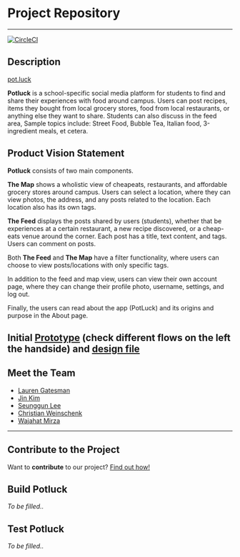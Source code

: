 # Project Repository

---
[![CircleCI](https://circleci.com/gh/software-students-fall2021/project-setup-potluck/tree/master.svg?style=svg)](https://circleci.com/gh/software-students-fall2021/project-setup-potluck/tree/master)
## Description

[pot.luck](http://143.198.119.5:3000/)

**Potluck** is a school-specific social media platform for students to find and share their experiences with food around campus. Users can post recipes, items they bought from local grocery stores, food from local restaurants, or anything else they want to share. Students can also discuss in the feed area, Sample topics include: Street Food, Bubble Tea, Italian food, 3-ingredient meals, et cetera.

## Product Vision Statement

**Potluck** consists of two main components.

**The Map** shows a wholistic view of cheapeats, restaurants, and affordable grocery stores around campus. Users can select a location, where they can view photos, the address, and any posts related to the location. Each location also has its own tags.

**The Feed** displays the posts shared by users (students), whether that be experiences at a certain restaurant, a new recipe discovered, or a cheap-eats venue around the corner. Each post has a title, text content, and tags. Users can comment on posts.

Both **The Feed** and **The Map** have a filter functionality, where users can choose to view posts/locations with only specific tags.

In addition to the feed and map view, users can view their own account page, where they can change their profile photo, username, settings, and log out.

Finally, the users can read about the app (PotLuck) and its origins and purpose in the About page.

Initial [Prototype](https://www.figma.com/proto/XMcwr5StWMdYmwJL3cW51j/First-attempt?node-id=47701%3A946&scaling=min-zoom&page-id=33%3A444&starting-point-node-id=47701%3A946&show-proto-sidebar=1) (check different flows on the left the handside)  and [design file](https://www.figma.com/file/XMcwr5StWMdYmwJL3cW51j/First-attempt?node-id=33%3A444)
---

## Meet the Team

- [Lauren Gatesman](https://github.com/lkgatesman)
- [Jin Kim](https://github.com/jhk742)
- [Seunggun Lee](https://github.com/seungguini)
- [Christian Weinschenk](https://github.com/HaveACookie)
- [Wajahat Mirza](https://github.com/Wajahat-Mirza)

---

## Contribute to the Project

Want to **contribute** to our project? [Find out how!](https://github.com/software-students-fall2021/project-setup-potluck/blob/master/CONTRIBUTING.md)

## Build Potluck

_To be filled.._

## Test Potluck

_To be filled.._
